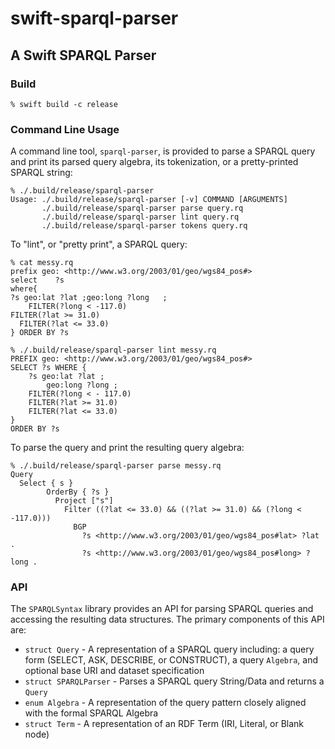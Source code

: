# swift-sparql-parser

## A Swift SPARQL Parser

### Build

```
% swift build -c release
```

### Command Line Usage

A command line tool, `sparql-parser`, is provided to parse a SPARQL query and
print its parsed query algebra, its tokenization, or a pretty-printed SPARQL
string:

```
% ./.build/release/sparql-parser 
Usage: ./.build/release/sparql-parser [-v] COMMAND [ARGUMENTS]
       ./.build/release/sparql-parser parse query.rq
       ./.build/release/sparql-parser lint query.rq
       ./.build/release/sparql-parser tokens query.rq
```

To "lint", or "pretty print", a SPARQL query:

```
% cat messy.rq
prefix geo: <http://www.w3.org/2003/01/geo/wgs84_pos#>
select    ?s
where{
?s geo:lat ?lat ;geo:long ?long   ;
	FILTER(?long < -117.0)
FILTER(?lat >= 31.0)
  FILTER(?lat <= 33.0)
} ORDER BY ?s

% ./.build/release/sparql-parser lint messy.rq 
PREFIX geo: <http://www.w3.org/2003/01/geo/wgs84_pos#>
SELECT ?s WHERE {
	?s geo:lat ?lat ;
		geo:long ?long ;
	FILTER(?long < - 117.0)
	FILTER(?lat >= 31.0)
	FILTER(?lat <= 33.0)
}
ORDER BY ?s
```

To parse the query and print the resulting query algebra:

```
% ./.build/release/sparql-parser parse messy.rq
Query
  Select { s }
        OrderBy { ?s }
          Project ["s"]
            Filter ((?lat <= 33.0) && ((?lat >= 31.0) && (?long < -117.0)))
              BGP
                ?s <http://www.w3.org/2003/01/geo/wgs84_pos#lat> ?lat .
                ?s <http://www.w3.org/2003/01/geo/wgs84_pos#long> ?long .
```

### API

The `SPARQLSyntax` library provides an API for parsing SPARQL queries and
accessing the resulting data structures. The primary components of this API
are:

* `struct Query` - A representation of a SPARQL query including: a query form (SELECT, ASK, DESCRIBE, or CONSTRUCT), a query `Algebra`, and optional base URI and dataset specification
* `struct SPARQLParser` - Parses a SPARQL query String/Data and returns a `Query`
* `enum Algebra` - A representation of the query pattern closely aligned with the formal SPARQL Algebra
* `struct Term` - A representation of an RDF Term (IRI, Literal, or Blank node)
